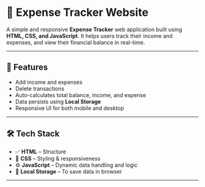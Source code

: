 # 💸 Expense Tracker Website

A simple and responsive **Expense Tracker** web application built using **HTML, CSS, and JavaScript**. It helps users track their income and expenses, and view their financial balance in real-time.

---

## 🚀 Features

- Add income and expenses
- Delete transactions
- Auto-calculates total balance, income, and expense
- Data persists using **Local Storage**
- Responsive UI for both mobile and desktop

---


## 🛠️ Tech Stack

- ✅ **HTML** – Structure
- 🎨 **CSS** – Styling & responsiveness
- ⚙️ **JavaScript** – Dynamic data handling and logic
- 💾 **Local Storage** – To save data in browser

---

